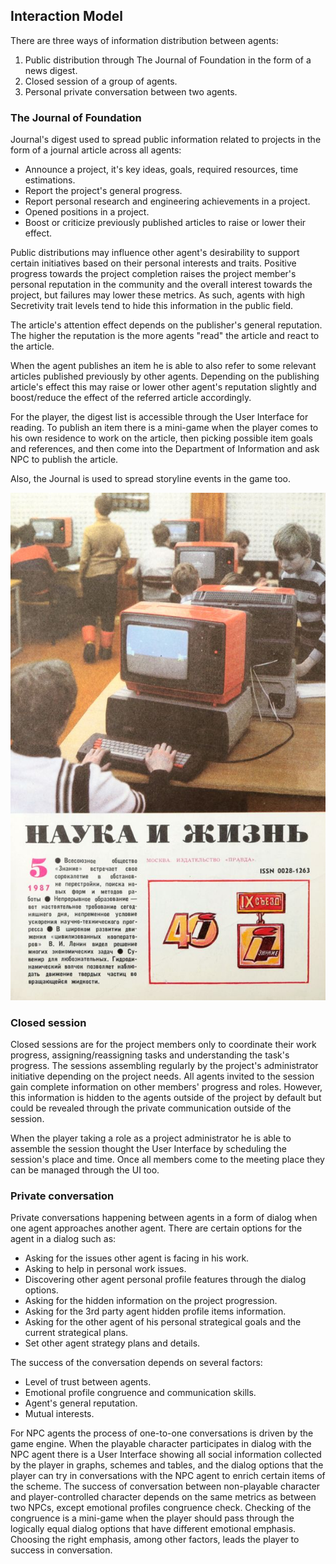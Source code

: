 ## Interaction Model

There are three ways of information distribution between agents:

 1. Public distribution through The Journal of Foundation in the form of a news digest.
 2. Closed session of a group of agents.
 3. Personal private conversation between two agents.

### The Journal of Foundation

Journal's digest used to spread public information related to projects in the form of a journal article across all agents:
 - Announce a project, it's key ideas, goals, required resources, time estimations.
 - Report the project's general progress.
 - Report personal research and engineering achievements in a project.
 - Opened positions in a project.
 - Boost or criticize previously published articles to raise or lower their effect.

Public distributions may influence other agent's desirability to support certain initiatives based on their personal interests and traits. Positive progress towards the project completion raises the project member's personal reputation in the community and the overall interest towards the project, but failures may lower these metrics. As such, agents with high Secretivity trait levels tend to hide this information in the public field.

The article's attention effect depends on the publisher's general reputation. The higher the reputation is the more agents "read" the article and react to the article.

When the agent publishes an item he is able to also refer to some relevant articles published previously by other agents. Depending on the publishing article's effect this may raise or lower other agent's reputation slightly and boost/reduce the effect of the referred article accordingly.

For the player, the digest list is accessible through the User Interface for reading. To publish an item there is a mini-game when the player comes to his own residence to work on the article, then picking possible item goals and references, and then come into the Department of Information and ask NPC to publish the article.

Also, the Journal is used to spread storyline events in the game too.

![Journal cover](../../images/journal.jpg)

### Closed session

Closed sessions are for the project members only to coordinate their work progress, assigning/reassigning tasks and understanding the task's progress. The sessions assembling regularly by the project's administrator initiative depending on the project needs. All agents invited to the session gain complete information on other members' progress and roles. However, this information is hidden to the agents outside of the project by default but could be revealed through the private communication outside of the session.

When the player taking a role as a project administrator he is able to assemble the session thought the User Interface by scheduling the session's place and time. Once all members come to the meeting place they can be managed through the UI too.

### Private conversation

Private conversations happening between agents in a form of dialog when one agent approaches another agent. There are certain options for the agent in a dialog such as:
 - Asking for the issues other agent is facing in his work.
 - Asking to help in personal work issues.
 - Discovering other agent personal profile features through the dialog options.
 - Asking for the hidden information on the project progression.
 - Asking for the 3rd party agent hidden profile items information.
 - Asking for the other agent of his personal strategical goals and the current strategical plans.
 - Set other agent strategy plans and details.

The success of the conversation depends on several factors:
 - Level of trust between agents.
 - Emotional profile congruence and communication skills.
 - Agent's general reputation.
 - Mutual interests.

For NPC agents the process of one-to-one conversations is driven by the game engine. When the playable character participates in dialog with the NPC agent there is a User Interface showing all social information collected by the player in graphs, schemes and tables, and the dialog options that the player can try in conversations with the NPC agent to enrich certain items of the scheme. The success of conversation between non-playable character and player-controlled character depends on the same metrics as between two NPCs, except emotional profiles congruence check. Checking of the congruence is a mini-game when the player should pass through the logically equal dialog options that have different emotional emphasis. Choosing the right emphasis, among other factors, leads the player to success in conversation.
